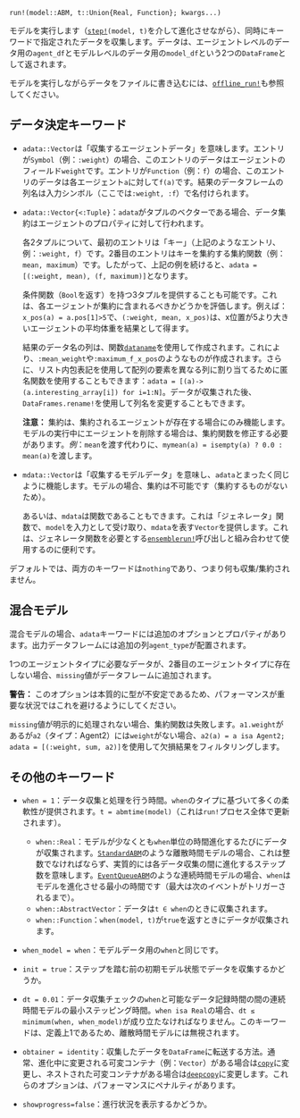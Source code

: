 ```
run!(model::ABM, t::Union{Real, Function}; kwargs...)
```

モデルを実行します（[`step!`](@ref)`(model, t)`を介して進化させながら）、同時にキーワードで指定されたデータを収集します。データは、エージェントレベルのデータ用の`agent_df`とモデルレベルのデータ用の`model_df`という2つの`DataFrame`として返されます。

モデルを実行しながらデータをファイルに書き込むには、[`offline_run!`](@ref)も参照してください。

## データ決定キーワード

  * `adata::Vector`は「収集するエージェントデータ」を意味します。エントリが`Symbol`（例：`:weight`）の場合、このエントリのデータはエージェントのフィールド`weight`です。エントリが`Function`（例：`f`）の場合、このエントリのデータは各エージェント`a`に対して`f(a)`です。結果のデータフレームの列名は入力シンボル（ここでは`:weight, :f`）で名付けられます。
  * `adata::Vector{<:Tuple}`：`adata`がタプルのベクターである場合、データ集約はエージェントのプロパティに対して行われます。

    各2タプルについて、最初のエントリは「キー」（上記のようなエントリ、例：`:weight, f`）です。2番目のエントリはキーを集約する集約関数（例：`mean, maximum`）です。したがって、上記の例を続けると、`adata = [(:weight, mean), (f, maximum)]`となります。

    条件関数（`Bool`を返す）を持つ3タプルを提供することも可能です。これは、各エージェントが集約に含まれるべきかどうかを評価します。例えば：`x_pos(a) = a.pos[1]>5`で、`(:weight, mean, x_pos)`は、x位置が5より大きいエージェントの平均体重を結果として得ます。

    結果のデータ名の列は、関数[`dataname`](@ref)を使用して作成されます。これにより、`:mean_weight`や`:maximum_f_x_pos`のようなものが作成されます。さらに、リスト内包表記を使用して配列の要素を異なる列に割り当てるために匿名関数を使用することもできます：`adata = [(a)->(a.interesting_array[i]) for i=1:N]`。データが収集された後、`DataFrames.rename!`を使用して列名を変更することもできます。

    **注意：** 集約は、集約されるエージェントが存在する場合にのみ機能します。モデルの実行中にエージェントを削除する場合は、集約関数を修正する必要があります。*例*：`mean`を渡す代わりに、`mymean(a) = isempty(a) ? 0.0 : mean(a)`を渡します。
  * `mdata::Vector`は「収集するモデルデータ」を意味し、`adata`とまったく同じように機能します。モデルの場合、集約は不可能です（集約するものがないため）。

    あるいは、`mdata`は関数であることもできます。これは「ジェネレータ」関数で、`model`を入力として受け取り、`mdata`を表す`Vector`を提供します。これは、ジェネレータ関数を必要とする[`ensemblerun!`](@ref)呼び出しと組み合わせて使用するのに便利です。

デフォルトでは、両方のキーワードは`nothing`であり、つまり何も収集/集約されません。

## 混合モデル

混合モデルの場合、`adata`キーワードには追加のオプションとプロパティがあります。出力データフレームには追加の列`agent_type`が配置されます。

1つのエージェントタイプに必要なデータが、2番目のエージェントタイプに存在しない場合、`missing`値がデータフレームに追加されます。

**警告：** このオプションは本質的に型が不安定であるため、パフォーマンスが重要な状況ではこれを避けるようにしてください。

`missing`値が明示的に処理されない場合、集約関数は失敗します。`a1.weight`があるが`a2`（タイプ：Agent2）には`weight`がない場合、`a2(a) = a isa Agent2; adata = [(:weight, sum, a2)]`を使用して欠損結果をフィルタリングします。

## その他のキーワード

  * `when = 1`：データ収集と処理を行う時間。`when`のタイプに基づいて多くの柔軟性が提供されます。`t = abmtime(model)`（これは`run!`プロセス全体で更新されます）。

      * `when::Real`：モデルが少なくとも`when`単位の時間進化するたびにデータが収集されます。[`StandardABM`](@ref)のような離散時間モデルの場合、これは整数でなければならず、実質的には各データ収集の間に進化するステップ数を意味します。[`EventQueueABM`](@ref)のような連続時間モデルの場合、`when`はモデルを進化させる最小の時間です（最大は次のイベントがトリガーされるまで）。
      * `when::AbstractVector`：データは`t ∈ when`のときに収集されます。
      * `when::Function`：`when(model, t)`が`true`を返すときにデータが収集されます。
  * `when_model = when`：モデルデータ用の`when`と同じです。
  * `init = true`：ステップを踏む前の初期モデル状態でデータを収集するかどうか。
  * `dt = 0.01`：データ収集チェックの`when`と可能なデータ記録時間の間の連続時間モデルの最小ステッピング時間。`when isa Real`の場合、`dt ≤ minimum(when, when_model)`が成り立たなければなりません。このキーワードは、定義上1であるため、離散時間モデルには無視されます。
  * `obtainer = identity`：収集したデータを`DataFrame`に転送する方法。通常、進化中に変更される可変コンテナ（例：`Vector`）がある場合は[`copy`](https://docs.julialang.org/en/v1/base/base/#Base.copy)に変更し、ネストされた可変コンテナがある場合は[`deepcopy`](https://docs.julialang.org/en/v1/base/base/#Base.deepcopy)に変更します。これらのオプションは、パフォーマンスにペナルティがあります。
  * `showprogress=false`：進行状況を表示するかどうか。
